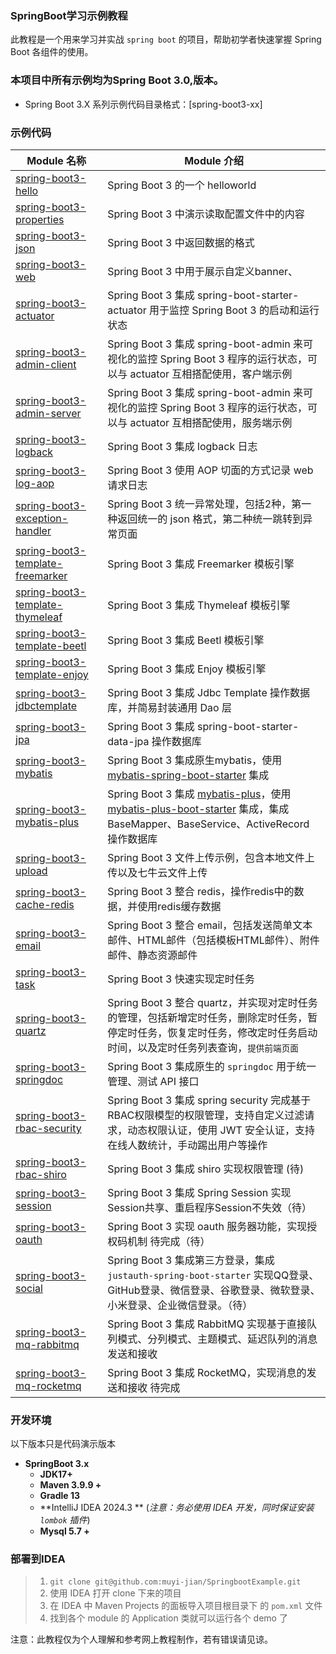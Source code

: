 ### SpringBoot学习示例教程

此教程是一个用来学习并实战 `spring boot` 的项目，帮助初学者快速掌握 Spring Boot 各组件的使用。

### 本项目中所有示例均为Spring Boot 3.0,版本。

- Spring Boot 3.X 系列示例代码目录格式：[spring-boot3-xx]

### 示例代码

| Module 名称                                                                                                                       | Module 介绍                                                                                                                                                  |
|---------------------------------------------------------------------------------------------------------------------------------|------------------------------------------------------------------------------------------------------------------------------------------------------------|
| [spring-boot3-hello](https://github.com/muyi-jian/SpringbootExample/tree/master/spring-boot3-hello)                             | Spring Boot 3 的一个 helloworld                                                                                                                               |
| [spring-boot3-properties](https://github.com/muyi-jian/SpringbootExample/tree/master/spring-boot3-properties)                   | Spring Boot 3 中演示读取配置文件中的内容                                                                                                                                |
| [spring-boot3-json](https://github.com/muyi-jian/SpringbootExample/tree/master/spring-boot3-json)                               | Spring Boot 3 中返回数据的格式                                                                                                                                     |
| [spring-boot3-web](https://github.com/muyi-jian/SpringbootExample/tree/master/spring-boot3-web)                                 | Spring Boot 3 中用于展示自定义banner、                                                                                                                              |
| [spring-boot3-actuator](https://github.com/muyi-jian/SpringbootExample/tree/master/spring-boot3-actuator)                       | Spring Boot 3 集成 spring-boot-starter-actuator 用于监控 Spring Boot 3 的启动和运行状态                                                                                  |
| [spring-boot3-admin-client](https://github.com/muyi-jian/SpringbootExample/tree/master/spring-boot3-admin/admin-client)         | Spring Boot 3 集成 spring-boot-admin 来可视化的监控 Spring Boot 3 程序的运行状态，可以与 actuator 互相搭配使用，客户端示例                                                                 |
| [spring-boot3-admin-server](https://github.com/muyi-jian/SpringbootExample/tree/master/spring-boot3-admin/admin-server)         | Spring Boot 3 集成 spring-boot-admin 来可视化的监控 Spring Boot 3 程序的运行状态，可以与 actuator 互相搭配使用，服务端示例                                                                 |
| [spring-boot3-logback](https://github.com/muyi-jian/SpringbootExample/tree/master/spring-boot3-logback)                         | Spring Boot 3 集成 logback 日志                                                                                                                                |
| [spring-boot3-log-aop](https://github.com/muyi-jian/SpringbootExample/tree/master/spring-boot3-log-aop)                         | Spring Boot 3 使用 AOP 切面的方式记录 web 请求日志                                                                                                                      |
| [spring-boot3-exception-handler](https://github.com/muyi-jian/SpringbootExample/tree/master/spring-boot3-exception-handler)     | Spring Boot 3 统一异常处理，包括2种，第一种返回统一的 json 格式，第二种统一跳转到异常页面                                                                                                    |
| [spring-boot3-template-freemarker](https://github.com/muyi-jian/SpringbootExample/tree/master/spring-boot3-template-freemarker) | Spring Boot 3 集成 Freemarker 模板引擎                                                                                                                           |
| [spring-boot3-template-thymeleaf](https://github.com/muyi-jian/SpringbootExample/tree/master/spring-boot3-template-thymeleaf)   | Spring Boot 3 集成 Thymeleaf 模板引擎                                                                                                                            |
| [spring-boot3-template-beetl](https://github.com/muyi-jian/SpringbootExample/tree/master/spring-boot3-template-beetl)           | Spring Boot 3 集成 Beetl 模板引擎                                                                                                                                |
| [spring-boot3-template-enjoy](https://github.com/muyi-jian/SpringbootExample/tree/master/spring-boot3-template-enjoy)           | Spring Boot 3 集成 Enjoy 模板引擎                                                                                                                                |
| [spring-boot3-jdbctemplate](https://github.com/muyi-jian/SpringbootExample/tree/master/spring-boot3-jdbctemplate)               | Spring Boot 3 集成 Jdbc Template 操作数据库，并简易封装通用 Dao 层                                                                                                         |
| [spring-boot3-jpa](https://github.com/muyi-jian/SpringbootExample/tree/master/spring-boot3-jpa)                                 | Spring Boot 3 集成 spring-boot-starter-data-jpa 操作数据库                                                                                                        |
| [spring-boot3-mybatis](https://github.com/muyi-jian/SpringbootExample/tree/master/spring-boot3-mybatis)                         | Spring Boot 3 集成原生mybatis，使用 [mybatis-spring-boot-starter](https://github.com/mybatis/spring-boot-starter) 集成                                              |
| [spring-boot3-mybatis-plus](https://github.com/muyi-jian/SpringbootExample/tree/master/spring-boot3-mybatis-plus)               | Spring Boot 3 集成 [mybatis-plus](https://mybatis.plus/)，使用 [mybatis-plus-boot-starter](http://mp.baomidou.com/) 集成，集成 BaseMapper、BaseService、ActiveRecord 操作数据库 |
| [spring-boot3-upload](https://github.com/muyi-jian/SpringbootExample/tree/master/spring-boot3-upload)                           | Spring Boot 3 文件上传示例，包含本地文件上传以及七牛云文件上传                                                                                                                     |
| [spring-boot3-cache-redis](https://github.com/muyi-jian/SpringbootExample/tree/master/spring-boot3-cache-redis)                 | Spring Boot 3 整合 redis，操作redis中的数据，并使用redis缓存数据                                                                                                            |
| [spring-boot3-email](https://github.com/muyi-jian/SpringbootExample/tree/master/spring-boot3-email)                             | Spring Boot 3 整合 email，包括发送简单文本邮件、HTML邮件（包括模板HTML邮件）、附件邮件、静态资源邮件                                                                                           |
| [spring-boot3-task](https://github.com/muyi-jian/SpringbootExample/tree/master/spring-boot3-task)                               | Spring Boot 3 快速实现定时任务                                                                                                                                     |
| [spring-boot3-quartz](https://github.com/muyi-jian/SpringbootExample/tree/master/spring-boot3-quartz)                           | Spring Boot 3 整合 quartz，并实现对定时任务的管理，包括新增定时任务，删除定时任务，暂停定时任务，恢复定时任务，修改定时任务启动时间，以及定时任务列表查询，`提供前端页面`                                                           |
| [spring-boot3-springdoc](https://github.com/muyi-jian/SpringbootExample/tree/master/spring-boot3-springdoc)                     | Spring Boot 3 集成原生的 `springdoc` 用于统一管理、测试 API 接口                                                                                                           |
| [spring-boot3-rbac-security](https://github.com/muyi-jian/SpringbootExample/tree/master/spring-boot3-rbac-security)             | Spring Boot 3 集成 spring security 完成基于RBAC权限模型的权限管理，支持自定义过滤请求，动态权限认证，使用 JWT 安全认证，支持在线人数统计，手动踢出用户等操作                                                         |
| [spring-boot3-rbac-shiro](https://github.com/muyi-jian/SpringbootExample/tree/master/spring-boot3-rbac-shiro)                   | Spring Boot 3 集成 shiro 实现权限管理 (待)                                                                                                                          |
| [spring-boot3-session](https://github.com/muyi-jian/SpringbootExample/tree/master/spring-boot3-session)                         | Spring Boot 3 集成 Spring Session 实现Session共享、重启程序Session不失效（待）                                                                                              |
| [spring-boot3-oauth](https://github.com/muyi-jian/SpringbootExample/tree/master/spring-boot3-oauth)                             | Spring Boot 3 实现 oauth 服务器功能，实现授权码机制 待完成（待）                                                                                                                |
| [spring-boot3-social](https://github.com/muyi-jian/SpringbootExample/tree/master/spring-boot3-social)                           | Spring Boot 3 集成第三方登录，集成 `justauth-spring-boot-starter` 实现QQ登录、GitHub登录、微信登录、谷歌登录、微软登录、小米登录、企业微信登录。（待）                                                     |
| [spring-boot3-mq-rabbitmq](https://github.com/muyi-jian/SpringbootExample/tree/master/spring-boot3-mq-rabbitmq)                 | Spring Boot 3 集成 RabbitMQ 实现基于直接队列模式、分列模式、主题模式、延迟队列的消息发送和接收                                                                                                |
| [spring-boot3-mq-rocketmq](https://github.com/muyi-jian/SpringbootExample/tree/master/spring-boot3-mq-rocketmq)                 | Spring Boot 3 集成 RocketMQ，实现消息的发送和接收 待完成                                                                                                                   |

### 开发环境

以下版本只是代码演示版本


- **SpringBoot 3.x**
    - **JDK17+**
    - **Maven 3.9.9 +**
    - **Gradle 13**
    - **IntelliJ IDEA 2024.3 ** (*注意：务必使用 IDEA 开发，同时保证安装 `lombok` 插件*)
    - **Mysql 5.7 +**

### 部署到IDEA

> 1. `git clone git@github.com:muyi-jian/SpringbootExample.git`
> 2. 使用 IDEA 打开 clone 下来的项目
> 3. 在 IDEA 中 Maven Projects 的面板导入项目根目录下 的 `pom.xml` 文件
> 4. 找到各个 module 的 Application 类就可以运行各个 demo 了

注意：此教程仅为个人理解和参考网上教程制作，若有错误请见谅。
